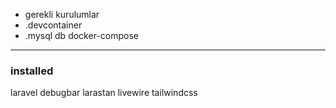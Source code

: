 - gerekli kurulumlar
- .devcontainer
- .mysql db docker-compose



----



### installed
laravel debugbar
larastan
livewire
tailwindcss
